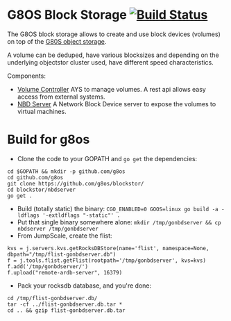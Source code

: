 # G8OS Block Storage [![Build Status](https://travis-ci.org/g8os/blockstor.svg?branch=master)](https://travis-ci.org/g8os/blockstor)

The G8OS block storage allows to create and use block devices (volumes) on top of the [G80S object storage](https://github.com/g8os/objstor).

A volume can be deduped, have various blocksizes and depending on the underlying objectstor cluster used, have different speed characteristics.

Components:
* [Volume Controller](volumecontroller/readme.md)
    AYS to manage volumes. A rest api allows easy access from external systems.
* [NBD Server](nbdserver/readme.md)
    A Network Block Device server to expose the volumes to virtual machines.

# Build for g8os
- Clone the code to your GOPATH and `go get` the dependencies:
```
cd $GOPATH && mkdir -p github.com/g8os
cd github.com/g8os
git clone https://github.com/g8os/blockstor/
cd blockstor/nbdserver
go get .
```

- Build (totally static) the binary: `CGO_ENABLED=0 GOOS=linux go build -a -ldflags '-extldflags "-static"' .`
- Put that single binary somewhere alone: `mkdir /tmp/gonbdserver && cp nbdserver /tmp/gonbdserver`
- From JumpScale, create the flist:
```
kvs = j.servers.kvs.getRocksDBStore(name='flist', namespace=None, dbpath="/tmp/flist-gonbdserver.db")
f = j.tools.flist.getFlist(rootpath='/tmp/gonbdserver', kvs=kvs)
f.add('/tmp/gonbdserver/')
f.upload("remote-ardb-server", 16379)
```

- Pack your rocksdb database, and you're done:
```
cd /tmp/flist-gonbdserver.db/
tar -cf ../flist-gonbdserver.db.tar *
cd .. && gzip flist-gonbdserver.db.tar
```
